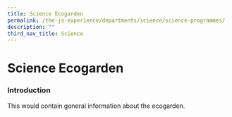```yaml
---
title: Science Ecogarden
permalink: /the-js-experience/departments/science/science-programmes/
description: ""
third_nav_title: Science
---
```

# **Science Ecogarden**

### Introduction

This would contain general information about the ecogarden.